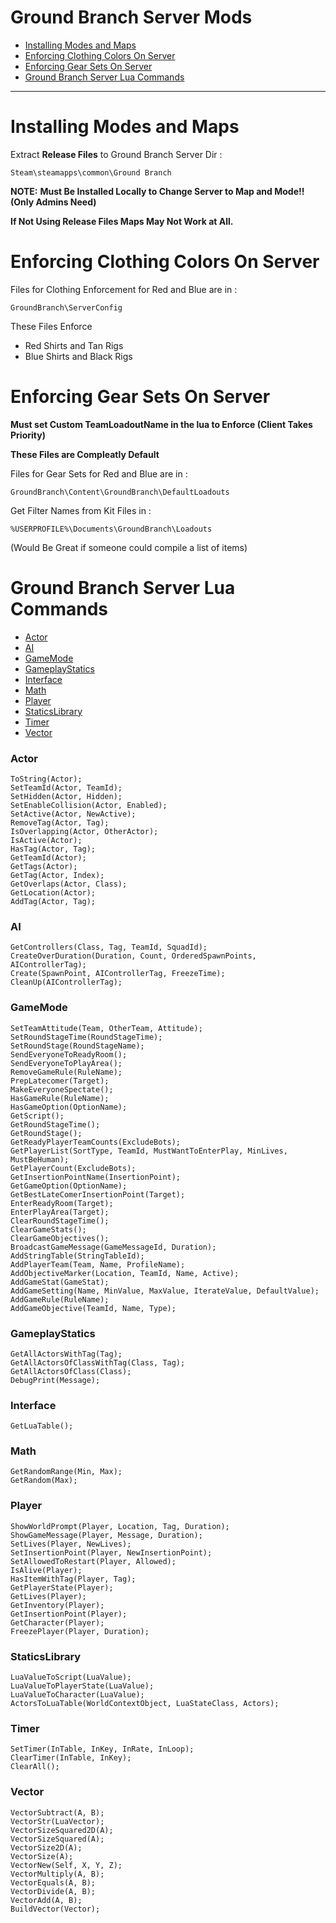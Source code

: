Ground Branch Server Mods
=============================

- [Installing Modes and Maps](#installing-modes-and-maps)
- [Enforcing Clothing Colors On Server](#enforcing-clothing-colors-on-server)
- [Enforcing Gear Sets On Server](#enforcing-gear-sets-on-server)
- [Ground Branch Server Lua Commands](#ground-branch-server-lua-commands)

----------------------------------

# Installing Modes and Maps

Extract **Release Files** to Ground Branch Server Dir :

`Steam\steamapps\common\Ground Branch`

**NOTE:**
**Must Be Installed Locally to Change Server to Map and Mode!! (Only Admins Need)**

**If Not Using Release Files Maps May Not Work at All.**

# Enforcing Clothing Colors On Server

Files for Clothing Enforcement for Red and Blue are in :

`GroundBranch\ServerConfig`

These Files Enforce
* Red Shirts and Tan Rigs
* Blue Shirts and Black Rigs

# Enforcing Gear Sets On Server

**Must set Custom TeamLoadoutName in the lua to Enforce (Client Takes Priority)**

**These Files are Compleatly Default**

Files for Gear Sets for Red and Blue are in :

`GroundBranch\Content\GroundBranch\DefaultLoadouts`

Get Filter Names from Kit Files in :

`%USERPROFILE%\Documents\GroundBranch\Loadouts`

(Would Be Great if someone could compile a list of items)

# Ground Branch Server Lua Commands
- [Actor](#Actor)
- [AI](#AI)
- [GameMode](#GameMode)
- [GameplayStatics](#GameplayStatics)
- [Interface](#Interface)
- [Math](#Math)
- [Player](#Player)
- [StaticsLibrary](#StaticsLibrary)
- [Timer](#Timer)
- [Vector](#Vector)

### Actor
```
ToString(Actor);
SetTeamId(Actor, TeamId);
SetHidden(Actor, Hidden);
SetEnableCollision(Actor, Enabled);
SetActive(Actor, NewActive);
RemoveTag(Actor, Tag); 
IsOverlapping(Actor, OtherActor); 
IsActive(Actor); 
HasTag(Actor, Tag);
GetTeamId(Actor);
GetTags(Actor);
GetTag(Actor, Index); 
GetOverlaps(Actor, Class);
GetLocation(Actor);
AddTag(Actor, Tag);
```

### AI
```
GetControllers(Class, Tag, TeamId, SquadId); 
CreateOverDuration(Duration, Count, OrderedSpawnPoints, AIControllerTag); 
Create(SpawnPoint, AIControllerTag, FreezeTime);
CleanUp(AIControllerTag);
```

### GameMode
```
SetTeamAttitude(Team, OtherTeam, Attitude);
SetRoundStageTime(RoundStageTime); 
SetRoundStage(RoundStageName); 
SendEveryoneToReadyRoom();
SendEveryoneToPlayArea(); 
RemoveGameRule(RuleName); 
PrepLatecomer(Target); 
MakeEveryoneSpectate(); 
HasGameRule(RuleName); 
HasGameOption(OptionName); 
GetScript();
GetRoundStageTime();
GetRoundStage();
GetReadyPlayerTeamCounts(ExcludeBots);
GetPlayerList(SortType, TeamId, MustWantToEnterPlay, MinLives, MustBeHuman);
GetPlayerCount(ExcludeBots); 
GetInsertionPointName(InsertionPoint);
GetGameOption(OptionName); 
GetBestLateComerInsertionPoint(Target); 
EnterReadyRoom(Target); 
EnterPlayArea(Target);
ClearRoundStageTime();
ClearGameStats(); 
ClearGameObjectives(); 
BroadcastGameMessage(GameMessageId, Duration);
AddStringTable(StringTableId);
AddPlayerTeam(Team, Name, ProfileName);
AddObjectiveMarker(Location, TeamId, Name, Active);
AddGameStat(GameStat);
AddGameSetting(Name, MinValue, MaxValue, IterateValue, DefaultValue); 
AddGameRule(RuleName);
AddGameObjective(TeamId, Name, Type);
```

### GameplayStatics
```
GetAllActorsWithTag(Tag); 
GetAllActorsOfClassWithTag(Class, Tag); 
GetAllActorsOfClass(Class); 
DebugPrint(Message);
```

### Interface
```
GetLuaTable();
```

### Math
```
GetRandomRange(Min, Max); 
GetRandom(Max);
```

### Player 
```
ShowWorldPrompt(Player, Location, Tag, Duration);
ShowGameMessage(Player, Message, Duration);
SetLives(Player, NewLives);
SetInsertionPoint(Player, NewInsertionPoint);
SetAllowedToRestart(Player, Allowed);
IsAlive(Player);
HasItemWithTag(Player, Tag);
GetPlayerState(Player);
GetLives(Player); 
GetInventory(Player);
GetInsertionPoint(Player);
GetCharacter(Player);
FreezePlayer(Player, Duration);
```

### StaticsLibrary
```
LuaValueToScript(LuaValue); 
LuaValueToPlayerState(LuaValue); 
LuaValueToCharacter(LuaValue); 
ActorsToLuaTable(WorldContextObject, LuaStateClass, Actors);
```

### Timer
```
SetTimer(InTable, InKey, InRate, InLoop);
ClearTimer(InTable, InKey);
ClearAll();
```


### Vector
```
VectorSubtract(A, B);
VectorStr(LuaVector);
VectorSizeSquared2D(A);
VectorSizeSquared(A); 
VectorSize2D(A);
VectorSize(A);
VectorNew(Self, X, Y, Z);
VectorMultiply(A, B);
VectorEquals(A, B);
VectorDivide(A, B);
VectorAdd(A, B);
BuildVector(Vector);
```


